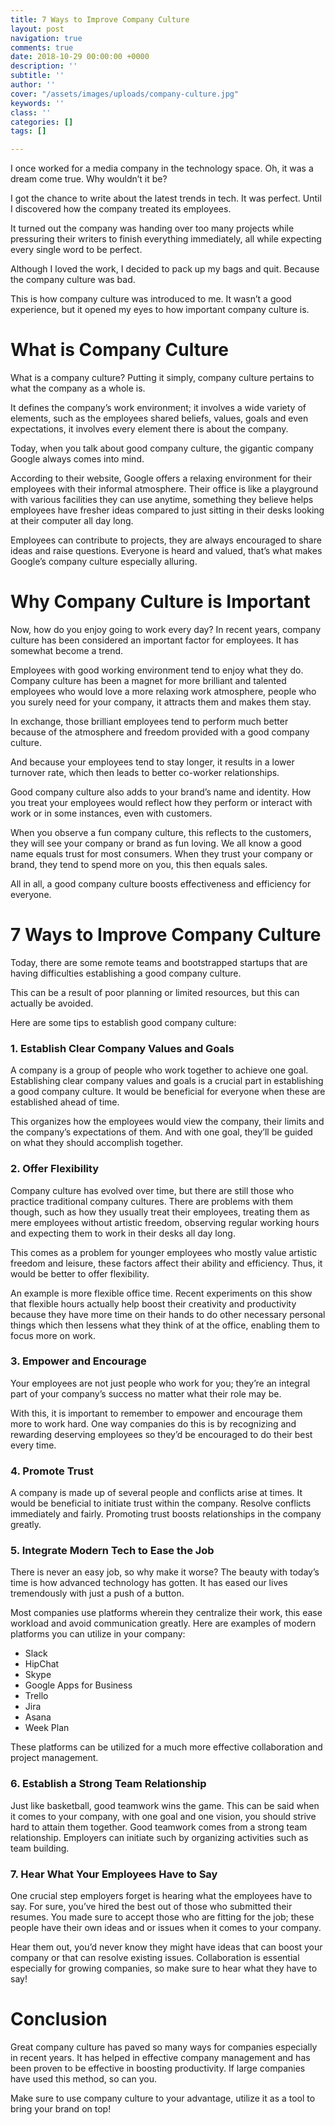 ```yaml
---
title: 7 Ways to Improve Company Culture
layout: post
navigation: true
comments: true
date: 2018-10-29 00:00:00 +0000
description: ''
subtitle: ''
author: ''
cover: "/assets/images/uploads/company-culture.jpg"
keywords: ''
class: ''
categories: []
tags: []

---
```

I once worked for a media company in the technology space. Oh, it was a dream come true. Why wouldn’t it be? 

I got the chance to write about the latest trends in tech. It was perfect. Until I discovered how the company treated its employees. 

It turned out the company was handing over too many projects while pressuring their writers to finish everything immediately, all while expecting every single word to be perfect. 

Although I loved the work, I decided to pack up my bags and quit. Because the company culture was bad. 

This is how company culture was introduced to me. It wasn’t a good experience, but it opened my eyes to how important company culture is. 

# What is Company Culture

What is a company culture? Putting it simply, company culture pertains to what the company as a whole is. 

It defines the company’s work environment; it involves a wide variety of elements, such as the employees shared beliefs, values, goals and even expectations, it involves every element there is about the company. 

Today, when you talk about good company culture, the gigantic company Google always comes into mind.

According to their website, Google offers a relaxing environment for their employees with their informal atmosphere. Their office is like a playground with various facilities they can use anytime, something they believe helps employees have fresher ideas compared to just sitting in their desks looking at their computer all day long. 

Employees can contribute to projects, they are always encouraged to share ideas and raise questions. Everyone is heard and valued, that’s what makes Google’s company culture especially alluring. 

# Why Company Culture is Important 

Now, how do you enjoy going to work every day? In recent years, company culture has been considered an important factor for employees. It has somewhat become a trend. 

Employees with good working environment tend to enjoy what they do. Company culture has been a magnet for more brilliant and talented employees who would love a more relaxing work atmosphere, people who you surely need for your company, it attracts them and makes them stay. 

In exchange, those brilliant employees tend to perform much better because of the atmosphere and freedom provided with a good company culture. 

And because your employees tend to stay longer, it results in a lower turnover rate, which then leads to better co-worker relationships. 

Good company culture also adds to your brand’s name and identity. How you treat your employees would reflect how they perform or interact with work or in some instances, even with customers. 

When you observe a fun company culture, this reflects to the customers, they will see your company or brand as fun loving. We all know a good name equals trust for most consumers. When they trust your company or brand, they tend to spend more on you, this then equals sales. 

All in all, a good company culture boosts effectiveness and efficiency for everyone.

# 7 Ways to Improve Company Culture

Today, there are some remote teams and bootstrapped startups that are having difficulties establishing a good company culture. 

This can be a result of poor planning or limited resources, but this can actually be avoided. 

Here are some tips to establish good company culture: 

### 1. Establish Clear Company Values and Goals 

A company is a group of people who work together to achieve one goal. Establishing clear company values and goals is a crucial part in establishing a good company culture. It would be beneficial for everyone when these are established ahead of time. 

This organizes how the employees would view the company, their limits and the company’s expectations of them. And with one goal, they’ll be guided on what they should accomplish together.

### 2. Offer Flexibility

Company culture has evolved over time, but there are still those who practice traditional company cultures. There are problems with them though, such as how they usually treat their employees, treating them as mere employees without artistic freedom, observing regular working hours and expecting them to work in their desks all day long. 

This comes as a problem for younger employees who mostly value artistic freedom and leisure, these factors affect their ability and efficiency. Thus, it would be better to offer flexibility. 

An example is more flexible office time. Recent experiments on this show that flexible hours actually help boost their creativity and productivity because they have more time on their hands to do other necessary personal things which then lessens what they think of at the office, enabling them to focus more on work.

### 3. Empower and Encourage

Your employees are not just people who work for you; they’re an integral part of your company’s success no matter what their role may be. 

With this, it is important to remember to empower and encourage them more to work hard. One way companies do this is by recognizing and rewarding deserving employees so they’d be encouraged to do their best every time.

### 4. Promote Trust

A company is made up of several people and conflicts arise at times. It would be beneficial to initiate trust within the company. Resolve conflicts immediately and fairly. Promoting trust boosts relationships in the company greatly.

### 5. Integrate Modern Tech to Ease the Job

There is never an easy job, so why make it worse? The beauty with today’s time is how advanced technology has gotten. It has eased our lives tremendously with just a push of a button. 

Most companies use platforms wherein they centralize their work, this ease workload and avoid communication greatly. Here are examples of modern platforms you can utilize in your company:

* Slack
* HipChat
* Skype
* Google Apps for Business
* Trello
* Jira
* Asana
* Week Plan

These platforms can be utilized for a much more effective collaboration and project management.

### 6. Establish a Strong Team Relationship

Just like basketball, good teamwork wins the game. This can be said when it comes to your company, with one goal and one vision, you should strive hard to attain them together. Good teamwork comes from a strong team relationship. Employers can initiate such by organizing activities such as team building.

### 7. Hear What Your Employees Have to Say

One crucial step employers forget is hearing what the employees have to say. For sure, you’ve hired the best out of those who submitted their resumes. You made sure to accept those who are fitting for the job; these people have their own ideas and or issues when it comes to your company. 

Hear them out, you’d never know they might have ideas that can boost your company or that can resolve existing issues. Collaboration is essential especially for growing companies, so make sure to hear what they have to say!

# Conclusion

Great company culture has paved so many ways for companies especially in recent years. It has helped in effective company management and has been proven to be effective in boosting productivity. If large companies have used this method, so can you.

Make sure to use company culture to your advantage, utilize it as a tool to bring your brand on top!